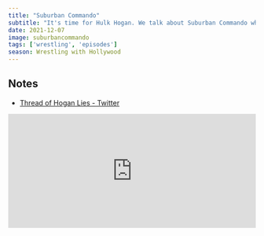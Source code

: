 ```yaml
---
title: "Suburban Commando"
subtitle: "It's time for Hulk Hogan. We talk about Suburban Commando which also stars Christopher Lloyd and Shelley Duvall. We talk about Hogan's career and we pick our favorite Hogan lies."
date: 2021-12-07
image: suburbancommando
tags: ['wrestling', 'episodes']
season: Wrestling with Hollywood
---
```

<h2>Notes</h2>
<ul class="resources">
<li><a href="https://twitter.com/allan_cheapshot/status/1437040427568410628">Thread of Hogan Lies - Twitter</a></li>
</ul>
<iframe src="https://open.spotify.com/embed/episode/06KFNAJSPMfUvANJwFj2IN?utm_source=generator" width="100%" height="232" frameBorder="0" allowfullscreen="" allow="autoplay; clipboard-write; encrypted-media; fullscreen; picture-in-picture"></iframe>